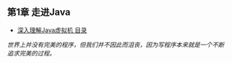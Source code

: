 ## 第1章 走进Java

- [深入理解Java虚拟机 目录](../index.md)

<em>世界上并没有完美的程序，但我们并不因此而沮丧，因为写程序本来就是一个不断追求完美的过程。</em>



